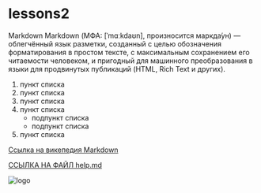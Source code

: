 # lessons2
 Markdown
Markdown (МФА: [ˈmɑːkdaʊn], произносится маркда́ун)
— облегчённый язык разметки, созданный с целью обозначения форматирования в простом тексте,
с максимальным сохранением его читаемости человеком, и пригодный для машинного преобразования в языки для продвинутых публикаций (HTML, Rich Text и других).

1. пункт списка
2. пункт списка
3. пункт списка
4. пункт списка
    - подпункт списка
    - подпункт списка
5. пункт списка


[Ссылка на викепедия Markdown](https://ru.wikipedia.org/wiki/Markdown)

[ССЫЛКА НА ФАЙЛ help.md](.help.md)

![logo](https://i.vimeocdn.com/video/432547040-54ee20f92eacbf809b266dd97a77af4999b3234d4c1b72ace8313a0e22bfad8b-d?f=webp)
